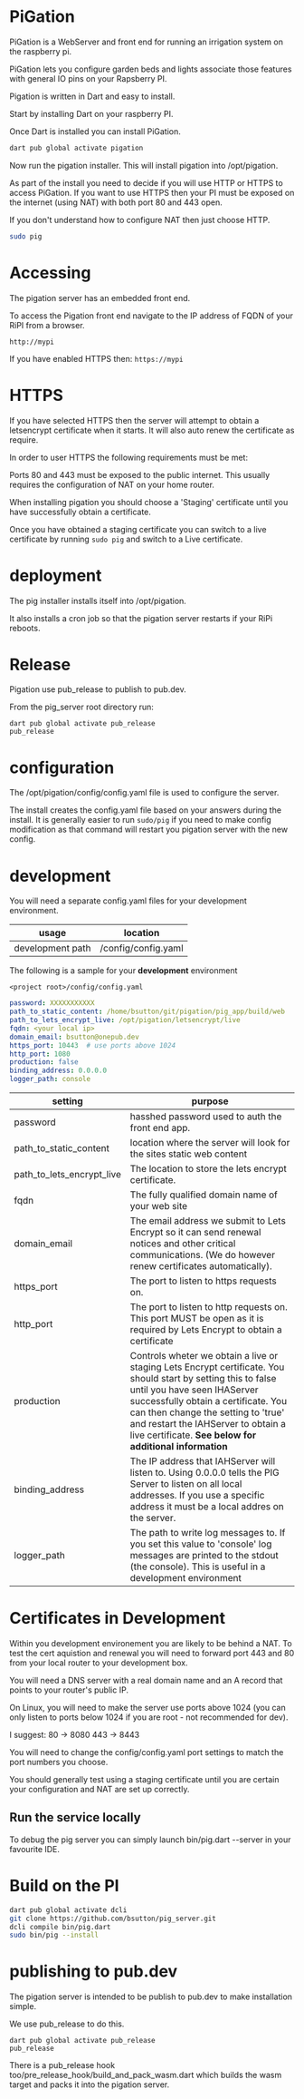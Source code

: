 # PiGation

PiGation is a WebServer and front end for running an irrigation system
on the raspberry pi.

PiGation lets you configure garden beds and lights associate those features
with general IO pins on your Rapsberry PI.

Pigation is written in Dart and easy to install.

Start by installing Dart on your raspberry PI.

Once Dart is installed you can install PiGation.

```bash
dart pub global activate pigation
```

Now run the pigation installer. This will install pigation into /opt/pigation.


As part of the install you need to decide if you will use HTTP or HTTPS to
access PiGation.  If you want to use HTTPS then your PI must be exposed on
the internet (using NAT) with both port 80 and 443 open.

If you don't understand how to configure NAT then just choose HTTP.


```bash
sudo pig
```

# Accessing 
The pigation server has an embedded front end.

To access the Pigation front end navigate to the IP address of FQDN of
your RiPI from a browser.

`http://mypi`

If you have enabled HTTPS then:
`https://mypi`



# HTTPS
If you have selected HTTPS then the server will attempt to obtain a letsencrypt
certificate when it starts. It will also auto renew the certificate as require.

In order to user HTTPS the following requirements must be met:

Ports 80 and 443 must be exposed to the public internet. This usually requires
the configuration of NAT on your home router.

When installing pigation you should choose a 'Staging' certificate until
you have successfully obtain a certificate.

Once you have obtained a staging certificate you can switch to a live
certificate by running `sudo pig` and switch to a Live certificate.


# deployment

The pig installer installs itself into /opt/pigation.

It also installs a cron job so that the pigation server restarts if
your RiPi reboots.


# Release
Pigation use pub_release to publish to pub.dev.

From the pig_server root directory run: 
```
dart pub global activate pub_release
pub_release
```


# configuration

The /opt/pigation/config/config.yaml file is used to configure the server.

The install creates the config.yaml file based on your answers during the 
install. 
It is generally easier to run `sudo/pig` if you need to make config modification
as that command will restart you pigation server with the new config.


# development
You will need a separate config.yaml files for your development environment.

| usage | location |
| ----- | ----- |
| development path | <project root>/config/config.yaml |


The following is a sample for your **development** environment

`<project root>/config/config.yaml`
```yaml
password: XXXXXXXXXXX
path_to_static_content: /home/bsutton/git/pigation/pig_app/build/web
path_to_lets_encrypt_live: /opt/pigation/letsencrypt/live
fqdn: <your local ip>
domain_email: bsutton@onepub.dev
https_port: 10443  # use ports above 1024
http_port: 1080
production: false
binding_address: 0.0.0.0
logger_path: console

```



| setting | purpose |
| ------------ | ----------------- |
| password | hasshed password used to auth the front end app. |
| path_to_static_content | location where the server will look for the sites static web content |
| path_to_lets_encrypt_live | The location to store the lets encrypt certificate. |
| fqdn | The fully qualified domain name of your web site |
|domain_email | The email address we submit to Lets Encrypt so it can send renewal notices and other critical communications. (We do however renew certificates automatically). |
|https_port | The port to listen to https requests on. |
| http_port | The port to listen to http requests on. This port MUST be open as it is required by Lets Encrypt to obtain a certificate |
| production | Controls wheter we obtain a live or staging Lets Encrypt certificate. You should start by setting this to false until you have seen IHAServer successfully obtain a certificate. You can then change the setting to 'true' and restart the IAHServer to obtain a live certificate. **See below for additional information**|
| binding_address | The IP address that IAHServer will listen to. Using 0.0.0.0 tells the PIG Server to listen on all local addresses. If you use a specific address it must be a local addres on the server. |
| logger_path | The path to write log messages to. If you set this value to 'console' log messages are printed to the stdout (the console). This is useful in a development environment |



# Certificates in Development

Within you development environement you are likely to be behind a NAT.
To test the cert aquistion and renewal you will need to forward 
port 443 and 80 from your local router to your development box.

You will need a DNS server with a real domain name and an A record that 
points to your router's public IP.

On Linux, you will need to make the server use ports above 1024 (you can only
listen to ports below 1024 if you are root - not recommended for dev).

I suggest:
80 -> 8080
443 -> 8443

You will need to change the config/config.yaml port settings to match the port
numbers you choose.

You should generally test using a staging certificate until you are certain your configuration
and NAT are set up correctly.

## Run the service locally

To debug the pig server you can simply launch bin/pig.dart --server in your favourite IDE.


# Build on the PI

```bash
dart pub global activate dcli
git clone https://github.com/bsutton/pig_server.git
dcli compile bin/pig.dart
sudo bin/pig --install
```

# publishing to pub.dev

The pigation server is intended to be publish to pub.dev to make installation
simple.

We use pub_release to do this.

```
dart pub global activate pub_release
pub_release
```

There is a pub_release hook too/pre_release_hook/build_and_pack_wasm.dart which
builds the wasm target and packs it into the pigation server.